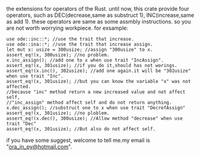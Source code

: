 the extensions for operators of the Rust.
until now, this crate provide four operators, such as 
DEC(decrease,same as substruct 1), INC(increase,same as add 1).
these operators are same as some assmbly instructions.
so you are not worth worrying workpiece.
for exsample:
```
use ode::inc::*; //use the trait that increase.
use ode::ina::*; //use the trait that increase assign.
let mut x: usize = 300usize; //assign "300usize" to x.
assert_eq!(x, 300usize); //no problem.
x.inc_assign(); //add one to x when use trait "IncAssign".
assert_eq!(x, 301usize); //if you do it,should has not worings.
assert_eq!(x.inc(), 302usize); //add one again.it will be "302usize" when use trait "Inc".
assert_eq!(x, 301usize); //but you can know the variable "x" was not affected.
//because "inc" method return a new increased value and not affect self, 
//"inc_assign" method affect self and do not return anything.
x.dec_assign(); //substruct one to x when use trait "DecrefAssign"
assert_eq!(x, 301usize); //no ploblem.
assert_eq!(x.dec(), 300usize); //Allow method "decrease" when use trait "Dec"
assert_eq!(x, 301usize); //But also do not affect self.
```
if you have some suggest, welcome to tell me.my email is "ora_in_py@hotmail.com".